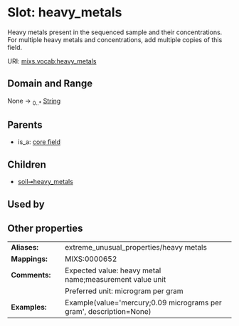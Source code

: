 
# Slot: heavy_metals


Heavy metals present in the sequenced sample and their concentrations. For multiple heavy metals and concentrations, add multiple copies of this field.

URI: [mixs.vocab:heavy_metals](https://w3id.org/mixs/vocab/heavy_metals)


## Domain and Range

None &#8594;  <sub>0..\*</sub> [String](types/String.md)

## Parents

 *  is_a: [core field](core_field.md)

## Children

 *  [soil➞heavy_metals](soil_heavy_metals.md)

## Used by


## Other properties

|  |  |  |
| --- | --- | --- |
| **Aliases:** | | extreme_unusual_properties/heavy metals |
| **Mappings:** | | MIXS:0000652 |
| **Comments:** | | Expected value: heavy metal name;measurement value unit |
|  | | Preferred unit: microgram per gram |
| **Examples:** | | Example(value='mercury;0.09 micrograms per gram', description=None) |

